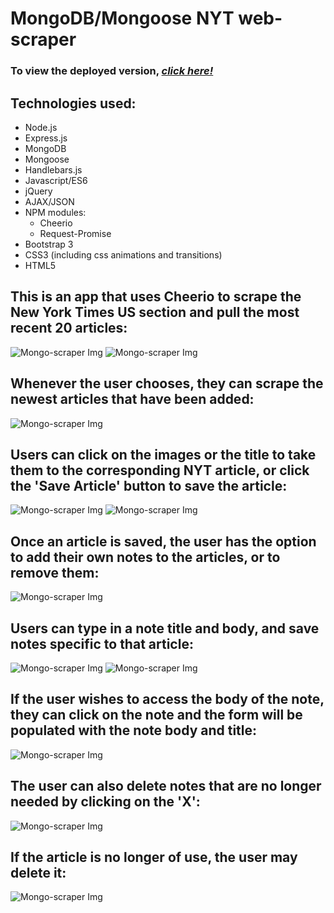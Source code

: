 # **MongoDB/Mongoose NYT web-scraper**

### To view the deployed version, _**[click here!](https://mongo-scraper-principio.herokuapp.com/)**_

## Technologies used:
* Node.js
* Express.js
* MongoDB
* Mongoose
* Handlebars.js
* Javascript/ES6
* jQuery
* AJAX/JSON
* NPM modules:
  * Cheerio
  * Request-Promise
* Bootstrap 3
* CSS3 (including css animations and transitions)
* HTML5

## This is an app that uses Cheerio to scrape the New York Times US section and pull the most recent 20 articles:
![Mongo-scraper Img](public/assets/img/scraper2.png)
![Mongo-scraper Img](public/assets/img/scraper1.png)

## Whenever the user chooses, they can scrape the newest articles that have been added:
![Mongo-scraper Img](public/assets/img/scraper12.png)

## Users can click on the images or the title to take them to the corresponding NYT article, or click the 'Save Article' button to save the article:
![Mongo-scraper Img](public/assets/img/scraper4.png)
![Mongo-scraper Img](public/assets/img/scraper5.png)

## Once an article is saved, the user has the option to add their own notes to the articles, or to remove them:
![Mongo-scraper Img](public/assets/img/scraper6.png)

## Users can type in a note title and body, and save notes specific to that article:
![Mongo-scraper Img](public/assets/img/scraper7.png)
![Mongo-scraper Img](public/assets/img/scraper8.png)

## If the user wishes to access the body of the note, they can click on the note and the form will be populated with the note body and title:
![Mongo-scraper Img](public/assets/img/scraper9.png)

## The user can also delete notes that are no longer needed by clicking on the 'X':
![Mongo-scraper Img](public/assets/img/scraper10.png)

## If the article is no longer of use, the user may delete it:
![Mongo-scraper Img](public/assets/img/scraper11.png)
